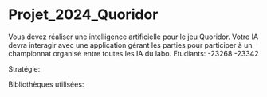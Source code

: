 # Projet_2024_Quoridor
Vous devez réaliser une intelligence artificielle pour le jeu Quoridor. Votre IA devra interagir avec une application gérant les parties pour participer à un championnat organisé entre toutes les IA du labo.
Etudiants:
-23268
-23342

Stratégie:



Bibliothèques utilisées:






